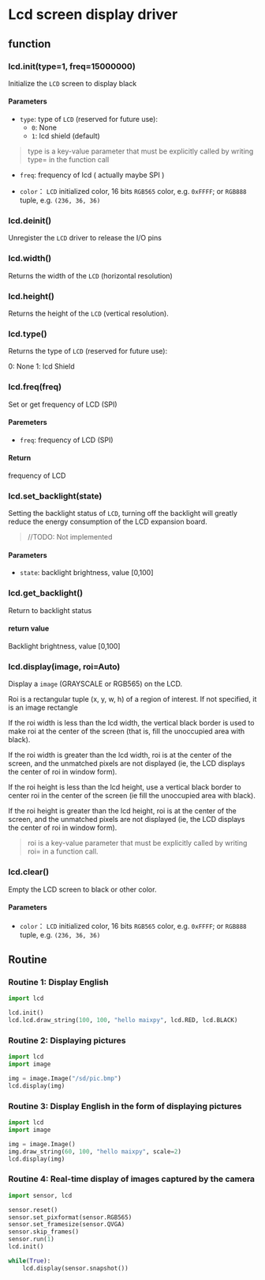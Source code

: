 Lcd screen display driver
====



## function

### lcd.init(type=1, freq=15000000)

Initialize the `LCD` screen to display black

#### Parameters

* `type`: type of `LCD` (reserved for future use):
  * `0`: None
  * `1`: lcd shield (default)
> type is a key-value parameter that must be explicitly called by writing type= in the function call

* `freq`: frequency of lcd ( actually maybe SPI )

* `color`： `LCD` initialized color, 16 bits `RGB565` color, e.g. `0xFFFF`; or `RGB888` tuple, e.g. `(236, 36, 36)`


### lcd.deinit()

Unregister the `LCD` driver to release the I/O pins

### lcd.width()

Returns the width of the `LCD` (horizontal resolution)


### lcd.height()

Returns the height of the `LCD` (vertical resolution).


### lcd.type()

Returns the type of `LCD` (reserved for future use):

0: None
1: lcd Shield

### lcd.freq(freq)

Set or get frequency of LCD (SPI)

#### Paremeters

* `freq`: frequency of LCD (SPI)

#### Return

frequency of LCD

### lcd.set_backlight(state)

Setting the backlight status of `LCD`, turning off the backlight will greatly reduce the energy consumption of the LCD expansion board.

> //TODO: Not implemented

#### Parameters

* `state`: backlight brightness, value [0,100]

### lcd.get_backlight()

Return to backlight status

#### return value

Backlight brightness, value [0,100]

### lcd.display(image, roi=Auto)

Display a `image` (GRAYSCALE or RGB565) on the LCD.

Roi is a rectangular tuple (x, y, w, h) of a region of interest. If not specified, it is an image rectangle

If the roi width is less than the lcd width, the vertical black border is used to make roi at the center of the screen (that is, fill the unoccupied area with black).

If the roi width is greater than the lcd width, roi is at the center of the screen, and the unmatched pixels are not displayed (ie, the LCD displays the center of roi in window form).

If the roi height is less than the lcd height, use a vertical black border to center roi in the center of the screen (ie fill the unoccupied area with black).

If the roi height is greater than the lcd height, roi is at the center of the screen, and the unmatched pixels are not displayed (ie, the LCD displays the center of roi in window form).

> roi is a key-value parameter that must be explicitly called by writing roi= in a function call.

### lcd.clear()

Empty the LCD screen to black or other color.


#### Parameters

* `color`： `LCD` initialized color, 16 bits `RGB565` color, e.g. `0xFFFF`; or `RGB888` tuple, e.g. `(236, 36, 36)`




## Routine

### Routine 1: Display English

```python
import lcd

lcd.init()
lcd.lcd.draw_string(100, 100, "hello maixpy", lcd.RED, lcd.BLACK)

```

### Routine 2: Displaying pictures

```python
import lcd
import image

img = image.Image("/sd/pic.bmp")
lcd.display(img)
```

### Routine 3: Display English in the form of displaying pictures

```python
import lcd
import image

img = image.Image()
img.draw_string(60, 100, "hello maixpy", scale=2)
lcd.display(img)
```

### Routine 4: Real-time display of images captured by the camera

```python
import sensor, lcd

sensor.reset()
sensor.set_pixformat(sensor.RGB565)
sensor.set_framesize(sensor.QVGA)
sensor.skip_frames()
sensor.run(1)
lcd.init()

while(True):
    lcd.display(sensor.snapshot())
```